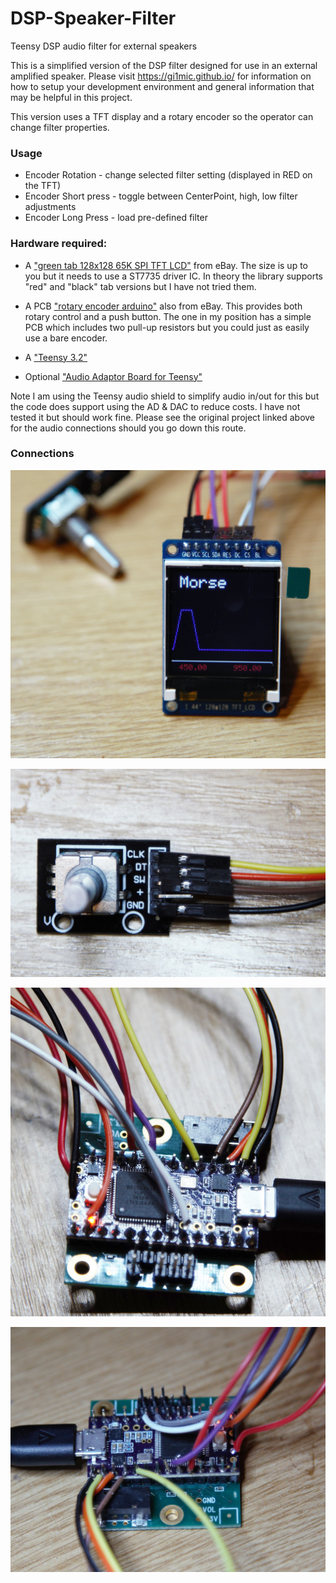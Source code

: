 # DSP-Speaker-Filter
Teensy DSP audio filter for external speakers


This is a simplified version of the DSP filter designed for use in an external amplified speaker. Please visit https://gi1mic.github.io/ for information on how to setup your development environment and general information that may be helpful in this project.

This version uses a TFT display and a rotary encoder so the operator can change filter properties.

### Usage
- Encoder Rotation - change selected filter setting (displayed in RED on the TFT)
- Encoder Short press - toggle between CenterPoint, high, low filter adjustments
- Encoder Long Press - load pre-defined filter

### Hardware required:
- A ["green tab 128x128 65K SPI TFT LCD"](https://www.ebay.co.uk/itm/1-44-128x128-65K-SPI-Full-Color-TFT-LCD-Display-Module-replace-OLED-for-Arduino/253219135818?epid=931476969&hash=item3af509614a:g:Rj8AAOSw0kNXg0qF) from eBay. The size is up to you but it needs to use a ST7735 driver IC. In theory the library supports "red" and "black" tab versions but I have not tried them.

- A PCB ["rotary encoder arduino"](https://www.ebay.co.uk/itm/Rotary-Encoder-Module-KY-040-Brick-Sensor-Clickable-Switch-Arduino-ARM-Pic-UK/231884393106?hash=item35fd630a92:g:9jQAAOSw2ENW7v67) also from eBay. This provides both rotary control and a push button. The one in my position has a simple PCB which includes two pull-up resistors but you could just as easily use a bare encoder.

- A ["Teensy 3.2"](https://www.pjrc.com/store/teensy32.html)

- Optional ["Audio Adaptor Board for Teensy"](https://www.pjrc.com/store/teensy3_audio.html)

Note I am using the Teensy audio shield to simplify audio in/out for this but the code does support using the AD & DAC to reduce costs. I have not tested it but should work fine. Please see the original project linked above for the audio connections should you go down this route.

### Connections
![](https://github.com/gi1mic/DSP-Speaker-Filter/blob/master/images/display.jpg)

![](https://github.com/gi1mic/DSP-Speaker-Filter/blob/master/images/encoder.jpg)

![](https://github.com/gi1mic/DSP-Speaker-Filter/blob/master/images/connections1.jpg)

![](https://github.com/gi1mic/DSP-Speaker-Filter/blob/master/images/connections2.jpg)
